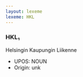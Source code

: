 ```yaml
---
layout: lexeme
lexeme: HKL
---
```


###  HKL₁

Helsingin Kaupungin Liikenne
* UPOS:  NOUN
* Origin:  unk

